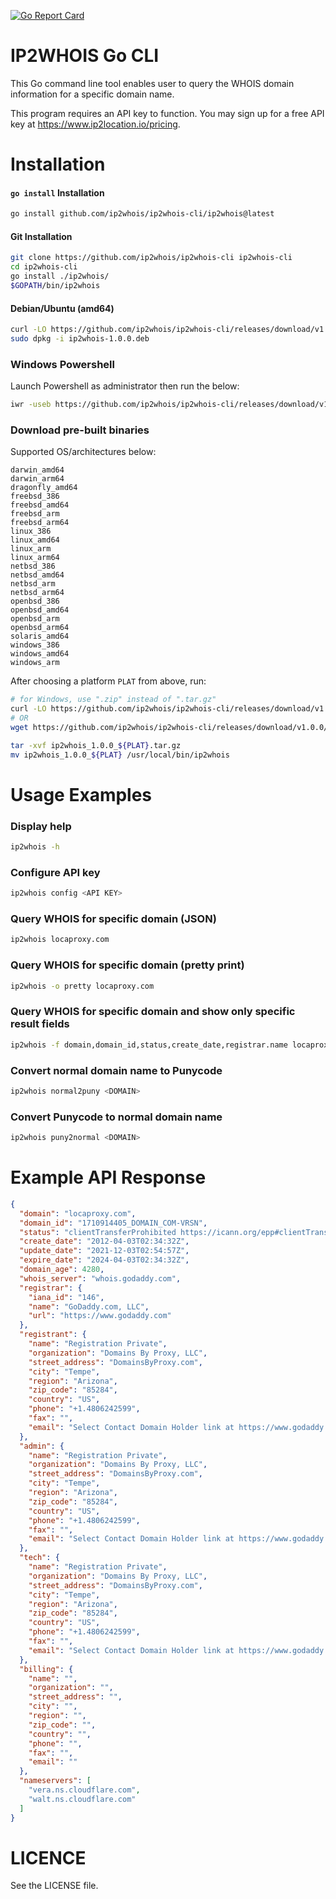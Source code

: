 [![Go Report Card](https://goreportcard.com/badge/github.com/ip2whois/ip2whois-cli)](https://goreportcard.com/report/github.com/ip2whois/ip2whois-cli)

IP2WHOIS Go CLI
===============
This Go command line tool enables user to query the WHOIS domain information for a specific domain name.

This program requires an API key to function. You may sign up for a free API key at https://www.ip2location.io/pricing.


Installation
============

#### `go install` Installation

```bash
go install github.com/ip2whois/ip2whois-cli/ip2whois@latest
```


#### Git Installation

```bash
git clone https://github.com/ip2whois/ip2whois-cli ip2whois-cli
cd ip2whois-cli
go install ./ip2whois/
$GOPATH/bin/ip2whois
```


#### Debian/Ubuntu (amd64)

```bash
curl -LO https://github.com/ip2whois/ip2whois-cli/releases/download/v1.0.0/ip2whois-1.0.0.deb
sudo dpkg -i ip2whois-1.0.0.deb
```


### Windows Powershell

Launch Powershell as administrator then run the below:

```bash
iwr -useb https://github.com/ip2whois/ip2whois-cli/releases/download/v1.0.0/windows.ps1 | iex
```


### Download pre-built binaries

Supported OS/architectures below:

```
darwin_amd64
darwin_arm64
dragonfly_amd64
freebsd_386
freebsd_amd64
freebsd_arm
freebsd_arm64
linux_386
linux_amd64
linux_arm
linux_arm64
netbsd_386
netbsd_amd64
netbsd_arm
netbsd_arm64
openbsd_386
openbsd_amd64
openbsd_arm
openbsd_arm64
solaris_amd64
windows_386
windows_amd64
windows_arm
```

After choosing a platform `PLAT` from above, run:

```bash
# for Windows, use ".zip" instead of ".tar.gz"
curl -LO https://github.com/ip2whois/ip2whois-cli/releases/download/v1.0.0/ip2whois_1.0.0_${PLAT}.tar.gz
# OR
wget https://github.com/ip2whois/ip2whois-cli/releases/download/v1.0.0/ip2whois_1.0.0_${PLAT}.tar.gz

tar -xvf ip2whois_1.0.0_${PLAT}.tar.gz
mv ip2whois_1.0.0_${PLAT} /usr/local/bin/ip2whois
```


Usage Examples
==============

### Display help
```bash
ip2whois -h
```

### Configure API key
```bash
ip2whois config <API KEY>
```

### Query WHOIS for specific domain (JSON)
```bash
ip2whois locaproxy.com
```

### Query WHOIS for specific domain (pretty print)
```bash
ip2whois -o pretty locaproxy.com
```

### Query WHOIS for specific domain and show only specific result fields
```bash
ip2whois -f domain,domain_id,status,create_date,registrar.name locaproxy.com
```

### Convert normal domain name to Punycode
```bash
ip2whois normal2puny <DOMAIN>
```

### Convert Punycode to normal domain name
```bash
ip2whois puny2normal <DOMAIN>
```


Example API Response
====================
```json
{
  "domain": "locaproxy.com",
  "domain_id": "1710914405_DOMAIN_COM-VRSN",
  "status": "clientTransferProhibited https://icann.org/epp#clientTransferProhibited",
  "create_date": "2012-04-03T02:34:32Z",
  "update_date": "2021-12-03T02:54:57Z",
  "expire_date": "2024-04-03T02:34:32Z",
  "domain_age": 4280,
  "whois_server": "whois.godaddy.com",
  "registrar": {
    "iana_id": "146",
    "name": "GoDaddy.com, LLC",
    "url": "https://www.godaddy.com"
  },
  "registrant": {
    "name": "Registration Private",
    "organization": "Domains By Proxy, LLC",
    "street_address": "DomainsByProxy.com",
    "city": "Tempe",
    "region": "Arizona",
    "zip_code": "85284",
    "country": "US",
    "phone": "+1.4806242599",
    "fax": "",
    "email": "Select Contact Domain Holder link at https://www.godaddy.com/whois/results.aspx?domain=LOCAPROXY.COM"
  },
  "admin": {
    "name": "Registration Private",
    "organization": "Domains By Proxy, LLC",
    "street_address": "DomainsByProxy.com",
    "city": "Tempe",
    "region": "Arizona",
    "zip_code": "85284",
    "country": "US",
    "phone": "+1.4806242599",
    "fax": "",
    "email": "Select Contact Domain Holder link at https://www.godaddy.com/whois/results.aspx?domain=LOCAPROXY.COM"
  },
  "tech": {
    "name": "Registration Private",
    "organization": "Domains By Proxy, LLC",
    "street_address": "DomainsByProxy.com",
    "city": "Tempe",
    "region": "Arizona",
    "zip_code": "85284",
    "country": "US",
    "phone": "+1.4806242599",
    "fax": "",
    "email": "Select Contact Domain Holder link at https://www.godaddy.com/whois/results.aspx?domain=LOCAPROXY.COM"
  },
  "billing": {
    "name": "",
    "organization": "",
    "street_address": "",
    "city": "",
    "region": "",
    "zip_code": "",
    "country": "",
    "phone": "",
    "fax": "",
    "email": ""
  },
  "nameservers": [
    "vera.ns.cloudflare.com",
    "walt.ns.cloudflare.com"
  ]
}
```


LICENCE
=====================
See the LICENSE file.
